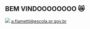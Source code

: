## BEM VINDOOOOOOOO 😿  
![](https://i.pinimg.com/originals/6f/f4/9d/6ff49da603f55d1c6a892fbab2975425.gif)
a.fiametti@escola.pr.gov.br
